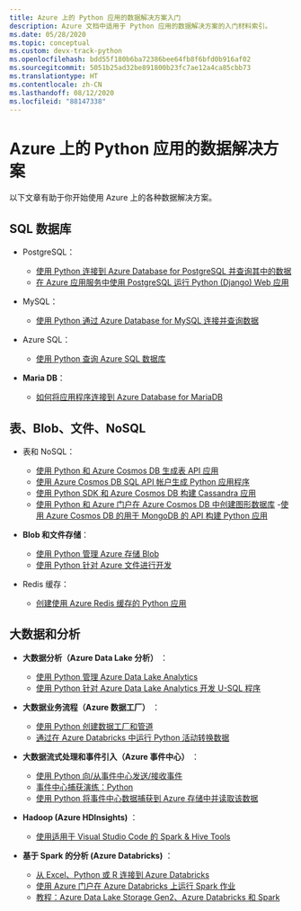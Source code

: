 ```yaml
---
title: Azure 上的 Python 应用的数据解决方案入门
description: Azure 文档中适用于 Python 应用的数据解决方案的入门材料索引。
ms.date: 05/28/2020
ms.topic: conceptual
ms.custom: devx-track-python
ms.openlocfilehash: bdd55f180b6ba72386bee64fb8f6bfd0b916af02
ms.sourcegitcommit: 5051b25ad32be891800b23fc7ae12a4ca85cbb73
ms.translationtype: HT
ms.contentlocale: zh-CN
ms.lasthandoff: 08/12/2020
ms.locfileid: "88147338"
---
```

# <a name="data-solutions-for-python-apps-on-azure"></a>Azure 上的 Python 应用的数据解决方案

以下文章有助于你开始使用 Azure 上的各种数据解决方案。

## <a name="sql-databases"></a>SQL 数据库

- PostgreSQL：
  - [使用 Python 连接到 Azure Database for PostgreSQL 并查询其中的数据](/azure/postgresql/connect-python)
  - [在 Azure 应用服务中使用 PostgreSQL 运行 Python (Django) Web 应用](/azure/app-service/tutorial-python-postgresql-app)

- MySQL：
  - [使用 Python 通过 Azure Database for MySQL 连接并查询数据](/azure/mysql/connect-python)

- Azure SQL：
  - [使用 Python 查询 Azure SQL 数据库](/azure/sql-database/sql-database-connect-query-python)

- **Maria DB**：
  - [如何将应用程序连接到 Azure Database for MariaDB](/azure/mariadb/howto-connection-string)

## <a name="tables-blobs-files-nosql"></a>表、Blob、文件、NoSQL

- 表和 NoSQL：
  - [使用 Python 和 Azure Cosmos DB 生成表 API 应用](/azure/cosmos-db/create-table-python)
  - [使用 Azure Cosmos DB SQL API 帐户生成 Python 应用程序](/azure/cosmos-db/create-sql-api-python)
  - [使用 Python SDK 和 Azure Cosmos DB 构建 Cassandra 应用](/azure/cosmos-db/create-cassandra-python)
  - [使用 Python 和 Azure 门户在 Azure Cosmos DB 中创建图形数据库](/azure/cosmos-db/create-graph-python)
  -[使用 Azure Cosmos DB 的用于 MongoDB 的 API 构建 Python 应用](/azure/cosmos-db/create-mongodb-flask)

- **Blob 和文件存储**：
  - [使用 Python 管理 Azure 存储 Blob](/azure/storage/blobs/storage-quickstart-blobs-python)
  - [使用 Python 针对 Azure 文件进行开发](/azure/storage/files/storage-python-how-to-use-file-storage)

- Redis 缓存：
  - [创建使用 Azure Redis 缓存的 Python 应用](/azure/azure-cache-for-redis/cache-python-get-started)

## <a name="big-data-and-analytics"></a>大数据和分析

- **大数据分析（Azure Data Lake 分析）** ：
  - [使用 Python 管理 Azure Data Lake Analytics](/azure/data-lake-analytics/data-lake-analytics-manage-use-python-sdk)
  - [使用 Python 针对 Azure Data Lake Analytics 开发 U-SQL 程序](/azure/data-lake-analytics/data-lake-analytics-u-sql-develop-with-python-r-csharp-in-vscode)

- **大数据业务流程（Azure 数据工厂）** ：
  - [使用 Python 创建数据工厂和管道](/azure/data-factory/quickstart-create-data-factory-python)
  - [通过在 Azure Databricks 中运行 Python 活动转换数据](/azure/data-factory/transform-data-databricks-python)

- **大数据流式处理和事件引入（Azure 事件中心）** ：
  - [使用 Python 向/从事件中心发送/接收事件](/azure/event-hubs/get-started-python-send-v2)
  - [事件中心捕获演练：Python](/azure/event-hubs/event-hubs-capture-python)
  - [使用 Python 将事件中心数据捕获到 Azure 存储中并读取该数据](/azure/event-hubs/get-started-capture-python-v2)

- **Hadoop (Azure HDInsights)** ：
  - [使用适用于 Visual Studio Code 的 Spark & Hive Tools](/azure/hdinsight/hdinsight-for-vscode)

- **基于 Spark 的分析 (Azure Databricks)** ：
  - [从 Excel、Python 或 R 连接到 Azure Databricks](/azure/azure-databricks/connect-databricks-excel-python-r)
  - [使用 Azure 门户在 Azure Databricks 上运行 Spark 作业](/azure/azure-databricks/quickstart-create-databricks-workspace-portal)
  - [教程：Azure Data Lake Storage Gen2、Azure Databricks 和 Spark](/azure/storage/blobs/data-lake-storage-use-databricks-spark)
